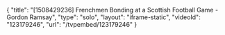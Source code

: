 {
    "title": "[1508429236] Frenchmen Bonding at a Scottish Football Game - Gordon Ramsay",
    "type": "solo",
    "layout": "iframe-static",
    "videoId": "123179246",
    "url": "\/tvpembed\/123179246"
}